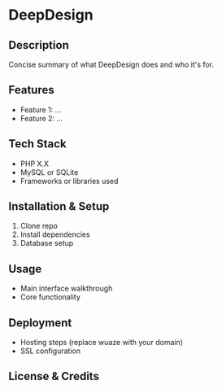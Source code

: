 # DeepDesign

## Description  
Concise summary of what DeepDesign does and who it's for.

## Features  
- Feature 1: …
- Feature 2: …

## Tech Stack  
- PHP X.X  
- MySQL or SQLite  
- Frameworks or libraries used  

## Installation & Setup  
1. Clone repo  
2. Install dependencies  
3. Database setup  

## Usage  
- Main interface walkthrough  
- Core functionality  

## Deployment  
- Hosting steps (replace wuaze with your domain)  
- SSL configuration  

## License & Credits
